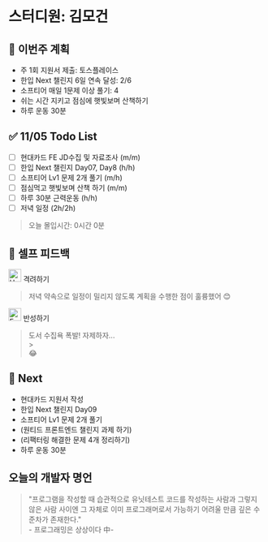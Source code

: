 # 스터디원: 김모건

## 🚀 이번주 계획

- 주 1회 지원서 제출: 토스플레이스
- 한입 Next 챌린지 6일 연속 달성: 2/6
- 소프티어 매일 1문제 이상 풀기: 4
- 쉬는 시간 지키고 점심에 햇빛보며 산책하기
- 하루 운동 30분

## ✅ 11/05 Todo List

- [ ] 현대카드 FE JD수집 및 자료조사 (m/m)
- [ ] 한입 Next 챌린지 Day07, Day8 (h/h)
- [ ] 소프티어 Lv1 문제 2개 풀기 (m/h)
- [ ] 점심먹고 햇빛보며 산책 하기 (m/m)
- [ ] 하루 30분 근력운동 (h/h)
- [ ] 저녁 일정 (2h/2h)

> 오늘 몰입시간: 0시간 0분

## 🎉 셀프 피드백

<img src="https://raw.githubusercontent.com/Tarikul-Islam-Anik/Animated-Fluent-Emojis/master/Emojis/Smilies/Hugging%20Face.png" alt="Hugging Face" width="25" height="25"> 격려하기</img>

> 저녁 약속으로 일정이 밀리지 않도록 계획을 수행한 점이 훌륭했어 😊 <br>

<img src="https://raw.githubusercontent.com/Tarikul-Islam-Anik/Animated-Fluent-Emojis/master/Emojis/Smilies/Face%20with%20Monocle.png" alt="Face with Monocle" width="25" height="25"> 반성하기</img>

> 도서 수집욕 폭발! 자제하자... <br> > <br>
> 😂

## 🌱 Next

- 현대카드 지원서 작성
- 한입 Next 챌린지 Day09
- 소프티어 Lv1 문제 2개 풀기
- (원티드 프론트엔드 챌린지 과제 하기)
- (리팩터링 해결한 문제 4개 정리하기)
- 하루 운동 30분

## 오늘의 개발자 명언

> "프로그램을 작성할 때 습관적으로 유닛테스트 코드를 작성하는 사람과 그렇지 않은 사람 사이엔 그 자체로 이미 프로그래머로서 가능하기 어려울 만큼 깊은 수준차가 존재한다." <br> \- 프로그래밍은 상상이다 中\-
